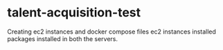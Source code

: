 # talent-acquisition-test
Creating ec2 instances and docker compose files
ec2 instances installed
packages installed in both the servers.
